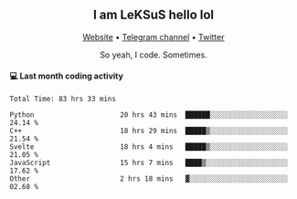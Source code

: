 <h2 align="center">I am LeKSuS hello lol</h2>
<div align="center">
  <a href="https://leksus.net">Website</a> •
  <a href="https://t.me/leksus_was_here">Telegram channel</a> •
  <a href="https://twitter.com/___LeKSuS___">Twitter</a>
</div>
<p align="center">So yeah, I code. Sometimes.</p>

#### :computer: Last month coding activity
<!--START_SECTION:waka-->

```text
Total Time: 83 hrs 33 mins

Python                     20 hrs 43 mins  ██████░░░░░░░░░░░░░░░░░░░   24.14 %
C++                        18 hrs 29 mins  █████▒░░░░░░░░░░░░░░░░░░░   21.54 %
Svelte                     18 hrs 4 mins   █████▒░░░░░░░░░░░░░░░░░░░   21.05 %
JavaScript                 15 hrs 7 mins   ████▒░░░░░░░░░░░░░░░░░░░░   17.62 %
Other                      2 hrs 18 mins   ▓░░░░░░░░░░░░░░░░░░░░░░░░   02.68 %
```

<!--END_SECTION:waka-->
